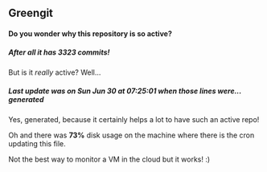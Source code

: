 ## Greengit

#### Do you wonder why this repository is so active?

##### After all it has 3323 commits!

But is it *really* active? Well...

##### Last update was on Sun Jun 30 at 07:25:01 when those lines were... generated

Yes, generated, because it certainly helps a lot to have such an active repo!

Oh and there was **73%** disk usage on the machine
where there is the cron updating this file.

Not the best way to monitor a VM in the cloud but it works! :)
